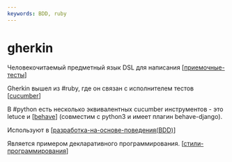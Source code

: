 ```yaml
---
keywords: BDD, ruby
---
```

# gherkin

Человекочитаемый предметный язык DSL для написания [[приемочные-тесты]]

Gherkin вышел из #ruby, где он связан с исполнителем тестов [[cucumber]]

В #python есть несколько эквивалентных cucumber инструментов - это letuce и [[behave]] (совместим с python3 и имеет плагин behave-django).

Используют в [[разработка-на-основе-поведения(BDD)]]

Является примером декларативного программирования. [[стили-программирования]]

[//begin]: # "Autogenerated link references for markdown compatibility"
[приемочные-тесты]: приемочные-тесты "приемочные тесты"
[cucumber]: cucumber "cucumber"
[behave]: behave "behave"
[разработка-на-основе-поведения(BDD)]: разработка-на-основе-поведения(BDD) "Разработка на оснвое поведения (BDD)"
[стили-программирования]: стили-программирования "Стили программирования"
[//end]: # "Autogenerated link references"